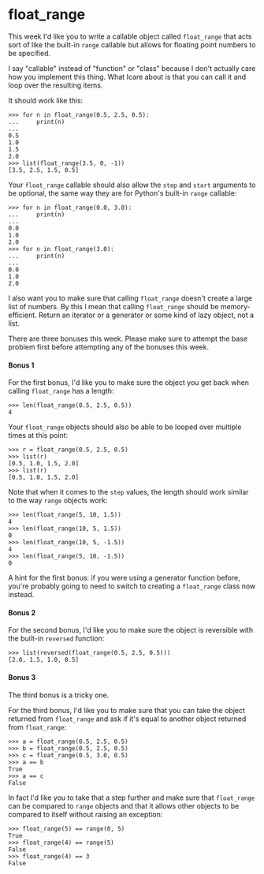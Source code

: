 # float_range

This week I'd like you to write a callable object called `float_range` that acts sort of like the built-in 
`range` callable but allows for floating point numbers to be specified.

I say "callable" instead of "function" or "class" because I don't actually care how you implement this thing. 
What Icare about is that you can call it and loop over the resulting items.

It should work like this:

    >>> for n in float_range(0.5, 2.5, 0.5):
    ...     print(n)
    ...
    0.5
    1.0
    1.5
    2.0
    >>> list(float_range(3.5, 0, -1))
    [3.5, 2.5, 1.5, 0.5]

Your `float_range` callable should also allow the `step` and `start` arguments to be optional, the same way 
they are for Python's built-in `range` callable:

    >>> for n in float_range(0.0, 3.0):
    ...     print(n)
    ...
    0.0
    1.0
    2.0
    >>> for n in float_range(3.0):
    ...     print(n)
    ...
    0.0
    1.0
    2.0

I also want you to make sure that calling `float_range` doesn't create a large list of numbers. By this I mean 
that calling `float_range` should be memory-efficient. Return an iterator or a generator or some kind of lazy 
object, not a list.

There are three bonuses this week. Please make sure to attempt the base problem first before attempting any of 
the bonuses this week.

#### Bonus 1

For the first bonus, I'd like you to make sure the object you get back when calling `float_range` has a length:

    >>> len(float_range(0.5, 2.5, 0.5))
    4

Your `float_range` objects should also be able to be looped over multiple times at this point:

    >>> r = float_range(0.5, 2.5, 0.5)
    >>> list(r)
    [0.5, 1.0, 1.5, 2.0]
    >>> list(r)
    [0.5, 1.0, 1.5, 2.0]

Note that when it comes to the `step` values, the length should work similar to the way `range` objects work:

    >>> len(float_range(5, 10, 1.5))
    4
    >>> len(float_range(10, 5, 1.5))
    0
    >>> len(float_range(10, 5, -1.5))
    4
    >>> len(float_range(5, 10, -1.5))
    0

A hint for the first bonus: if you were using a generator function before, you're probably going to need to 
switch to creating a `float_range` class now instead.

#### Bonus 2

For the second bonus, I'd like you to make sure the object is reversible with the built-in `reversed` function:

    >>> list(reversed(float_range(0.5, 2.5, 0.5)))
    [2.0, 1.5, 1.0, 0.5]

#### Bonus 3

The third bonus is a tricky one.

For the third bonus, I'd like you to make sure that you can take the object returned from `float_range` and 
ask if it's equal to another object returned from `float_range`:

    >>> a = float_range(0.5, 2.5, 0.5)
    >>> b = float_range(0.5, 2.5, 0.5)
    >>> c = float_range(0.5, 3.0, 0.5)
    >>> a == b
    True
    >>> a == c
    False

In fact I'd like you to take that a step further and make sure that `float_range` can be compared to `range` 
objects and that it allows other objects to be compared to itself without raising an exception:

    >>> float_range(5) == range(0, 5)
    True
    >>> float_range(4) == range(5)
    False
    >>> float_range(4) == 3
    False
